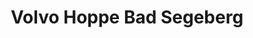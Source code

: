 ---
title: "Volvo Hoppe Bad Segeberg"
url: /klein-roennau/volvo-hoppe-bad-segeberg/
shop: Autohaus
---